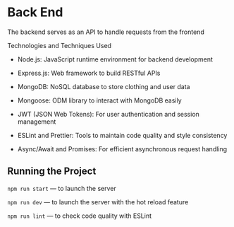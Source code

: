 # Back End

The backend serves as an API to handle requests from the frontend

Technologies and Techniques Used

- Node.js: JavaScript runtime environment for backend development

- Express.js: Web framework to build RESTful APIs

- MongoDB: NoSQL database to store clothing and user data

- Mongoose: ODM library to interact with MongoDB easily

- JWT (JSON Web Tokens): For user authentication and session management

- ESLint and Prettier: Tools to maintain code quality and style consistency

- Async/Await and Promises: For efficient asynchronous request handling

## Running the Project

`npm run start` — to launch the server

`npm run dev` — to launch the server with the hot reload feature

`npm run lint` — to check code quality with ESLint
